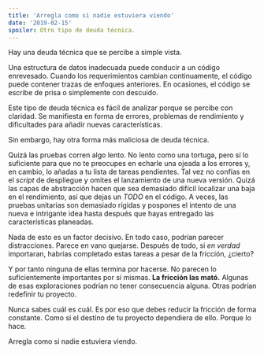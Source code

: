 ```yaml
---
title: 'Arregla como si nadie estuviera viendo'
date: '2019-02-15'
spoiler: Otro tipo de deuda técnica.
---
```


Hay una deuda técnica que se percibe a simple vista.

Una estructura de datos inadecuada puede conducir a un código enrevesado. Cuando los requerimientos cambian continuamente, el código puede contener trazas de enfoques anteriores. En ocasiones, el código se escribe de prisa o simplemente con descuido.

Este tipo de deuda técnica es fácil de analizar porque se percibe con claridad. Se manifiesta en forma de errores, problemas de rendimiento y dificultades para añadir nuevas características.

Sin embargo, hay otra forma más maliciosa de deuda técnica.

Quizá las pruebas corren algo lento. No lento como una tortuga, pero sí lo suficiente para que no te preocupes en echarle una ojeada a los errores y, en cambio, lo añadas a tu lista de tareas pendientes. Tal vez no confías en el *script* de despliegue y omites el lanzamiento de una nueva versión. Quizá las capas de abstracción hacen que sea demasiado difícil localizar una baja en el rendimiento, así que dejas un *TODO* en el código. A veces, las pruebas unitarias son demasiado rígidas y pospones el intento de una nueva e intrigante idea hasta después que hayas entregado las características planeadas.

Nada de esto es un factor decisivo. En todo caso, podrían parecer distracciones. Parece en vano quejarse. Después de todo, si *en verdad* importaran, habrías completado estas tareas a pesar de la fricción, ¿cierto?

Y por tanto ninguna de ellas termina por hacerse. No parecen lo suficientemente importantes por sí mismas. **La fricción las mató.** Algunas de esas exploraciones podrían no tener consecuencia alguna. Otras podrían redefinir tu proyecto.

Nunca sabes cuál es cuál. Es por eso que debes reducir la fricción de forma constante. Como si el destino de tu proyecto dependiera de ello. Porque lo hace.

Arregla como si nadie estuviera viendo.
